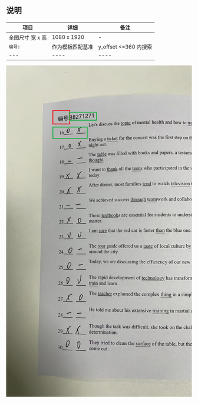 
## 说明   

|项目| 详细 |  备注|    
|--- | ----| ----|     
|全图尺寸 宽 x 高 | 1080 x 1920|-|     
|`编号:` | 作为模板匹配基准| y_offset <=360 内搜索 |     
|--- | ----| ----|     

![sample.png](sample.png)
